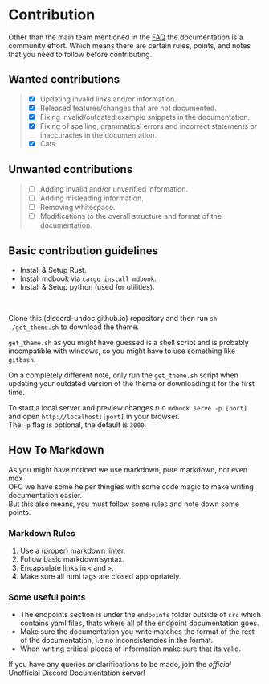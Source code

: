 # Contribution

Other than the main team mentioned in the [FAQ](/#who-are-we)
the documentation is a community effort. Which means there are certain
rules, points, and notes that you need to follow before contributing.

## Wanted contributions

> - [x] Updating invalid links and/or information.
> - [x] Released features/changes that are not documented.
> - [x] Fixing invalid/outdated example snippets in the documentation.
> - [x] Fixing of spelling, grammatical errors and incorrect statements or inaccuracies in the documentation.
> - [x] Cats

## Unwanted contributions

> - [ ] Adding invalid and/or unverified information.
> - [ ] Adding misleading information.
> - [ ] Removing whitespace.
> - [ ] Modifications to the overall structure and format of the documentation.

## Basic contribution guidelines

- Install & Setup Rust.
- Install mdbook via `cargo install mdbook`.
- Install & Setup python (used for utilities).

<br>

Clone this (discord-undoc.github.io) repository and then run `sh ./get_theme.sh`
to download the theme.

<info>

`get_theme.sh` as you might have guessed is a shell script and is probably
incompatible with windows, so you might have to use something like `gitbash`.

On a completely different note, only run the `get_theme.sh` script when
updating your outdated version of the theme or downloading it for the
first time.

</info>

To start a local server and preview changes run `mdbook serve -p [port]`
and open `http://localhost:[port]` in your browser.\
The `-p` flag is optional, the default is `3000`.

## How To Markdown

As you might have noticed we use markdown, pure markdown, not even mdx\
OFC we have some helper thingies with some code magic to make writing
documentation easier.\
But this also means, you must follow some rules and note down some points.

### Markdown Rules

1. Use a (proper) markdown linter.
2. Follow basic markdown syntax.
3. Encapsulate links in `<` and `>`.
4. Make sure all html tags are closed appropriately.

### Some useful points

- The endpoints section is under the `endpoints` folder outside of `src`
  which contains yaml files, thats where all of the endpoint documentation
  goes.
- Make sure the documentation you write matches the format of the rest
  of the documentation, i.e no inconsistencies in the format.
- When writing critical pieces of information make sure that its valid.

<note>

If you have any queries or clarifications to be made, join the
*official* Unofficial Discord Documentation server!

<br>

<server id="zVB5P96GE2"></server>

</note>
